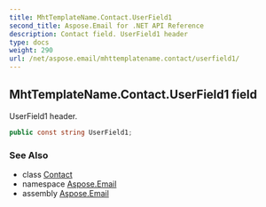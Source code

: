 ```yaml
---
title: MhtTemplateName.Contact.UserField1
second_title: Aspose.Email for .NET API Reference
description: Contact field. UserField1 header
type: docs
weight: 290
url: /net/aspose.email/mhttemplatename.contact/userfield1/
---
```

## MhtTemplateName.Contact.UserField1 field

UserField1 header.

```csharp
public const string UserField1;
```

### See Also

* class [Contact](../)
* namespace [Aspose.Email](../../mhttemplatename.contact/)
* assembly [Aspose.Email](../../../)


